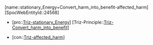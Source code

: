﻿---
type: TrizContradiction
aliases:
- stationary_Energy+Convert_harm_into_benefit-affected_harm
license: CC BY-SA 4.0
copyright: https://github.com/SpocWeb
IsDeleted: false
IsReadOnly: false
Confidential: public
tags: 
- Triz/Contradiction
---
[name::stationary_Energy+Convert_harm_into_benefit-affected_harm]
[SpocWebEntityId::24568]
+ [pro::[Triz-stationary_Energy](tech/Triz/Parameter/Triz-stationary_Energy.md)]
[Triz-Principle::[Triz-Convert_harm_into_benefit](tech/Triz/Principle/Triz-Convert_harm_into_benefit.md)]
- [con::[Triz-affected_harm](tech/Triz/Parameter/Triz-affected_harm.md)]

